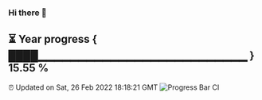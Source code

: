 ### Hi there 👋
⏳ Year progress { ████▁▁▁▁▁▁▁▁▁▁▁▁▁▁▁▁▁▁▁▁▁▁▁▁▁▁ } 15.55 %
---
⏰ Updated on Sat, 26 Feb 2022 18:18:21 GMT
![Progress Bar CI](https://github.com/liununu/liununu/workflows/Progress%20Bar%20CI/badge.svg)

